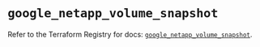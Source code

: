 # `google_netapp_volume_snapshot`

Refer to the Terraform Registry for docs: [`google_netapp_volume_snapshot`](https://registry.terraform.io/providers/hashicorp/google-beta/6.11.0/docs/resources/google_netapp_volume_snapshot).
